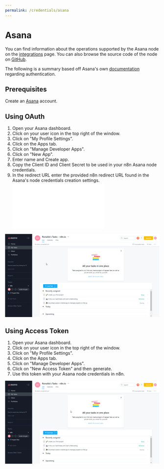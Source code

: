 ```yaml
---
permalink: /credentials/asana
---
```


# Asana

You can find information about the operations supported by the Asana node on the [integrations](https://n8n.io/integrations/n8n-nodes-base.asana) page. You can also browse the source code of the node on [GitHub](https://github.com/n8n-io/n8n/tree/master/packages/nodes-base/nodes/Asana).

The following is a summary based off Asana's own [documentation](https://developers.asana.com/docs/authentication-basics) regarding authentication.


## Prerequisites

Create an [Asana](https://www.Asana.com/) account.

## Using OAuth

1. Open your Asana dashboard.
2. Click on your user icon in the top right of the window.
3. Click on "My Profile Settings".
4. Click on the Apps tab.
5. Click on "Manage Developer Apps".
6. Click on "New App".
7. Enter name and Create app.
8. Copy the Client ID and Client Secret to be used in your n8n Asana node credentials.
9. In the redirect URL enter the provided n8n redirect URL found in the Asana's node credentials creation settings. ![Redirect URL Explanation here](../README.md)


![Getting Asana credentials](./using-oauth.gif)

## Using Access Token

1. Open your Asana dashboard.
2. Click on your user icon in the top right of the window.
3. Click on "My Profile Settings".
4. Click on the Apps tab.
5. Click on "Manage Developer Apps".
6. Click on "New Access Token" and then generate.
7. Use this token with your Asana node credentials in n8n.


![Getting Asana credentials](./using-access-token.gif)
